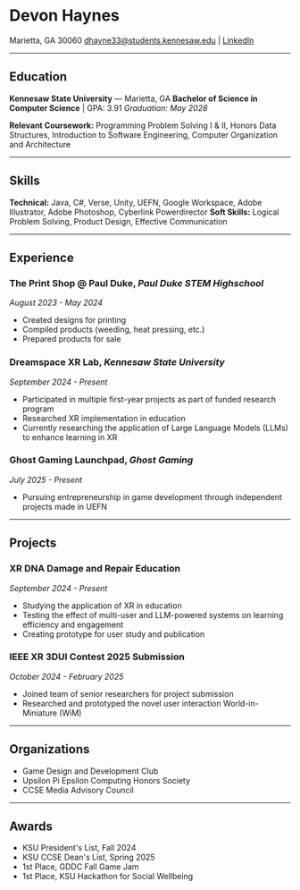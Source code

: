 # Devon Haynes

Marietta, GA 30060
dhayne33@students.kennesaw.edu | [LinkedIn](https://www.linkedin.com/in/devon-haynes-99515630b/)

---

## Education
**Kennesaw State University** — Marietta, GA
**Bachelor of Science in Computer Science** | GPA: 3.91
_Graduation: May 2028_

**Relevant Coursework:** Programming Problem Solving I & II, Honors Data Structures, Introduction to Software Engineering, Computer Organization and Architecture

---

## Skills
**Technical:** Java, C#, Verse, Unity, UEFN, Google Workspace, Adobe Illustrator, Adobe Photoshop, Cyberlink Powerdirector
**Soft Skills:** Logical Problem Solving, Product Design, Effective Communication

---

## Experience

### The Print Shop @ Paul Duke, _Paul Duke STEM Highschool_
_August 2023 - May 2024_
- Created designs for printing
- Compiled products (weeding, heat pressing, etc.)
- Prepared products for sale

### Dreamspace XR Lab, _Kennesaw State University_
_September 2024 - Present_
- Participated in multiple first-year projects as part of funded research program
- Researched XR implementation in education
- Currently researching the application of Large Language Models (LLMs) to enhance learning in XR

### Ghost Gaming Launchpad, _Ghost Gaming_
_July 2025 - Present_
- Pursuing entrepreneurship in game development through independent projects made in UEFN

---

## Projects

### XR DNA Damage and Repair Education
_September 2024 - Present_
- Studying the application of XR in education
- Testing the effect of multi-user and LLM-powered systems on learning efficiency and engagement
- Creating prototype for user study and publication

### IEEE XR 3DUI Contest 2025 Submission
_October 2024 - February 2025_
- Joined team of senior researchers for project submission
- Researched and prototyped the novel user interaction World-in-Miniature (WiM)

---

## Organizations
- Game Design and Development Club
- Upsilon Pi Epsilon Computing Honors Society
- CCSE Media Advisory Council

---

## Awards
- KSU President's List, Fall 2024
- KSU CCSE Dean's List, Spring 2025
- 1st Place, GDDC Fall Game Jam
- 1st Place, KSU Hackathon for Social Wellbeing
